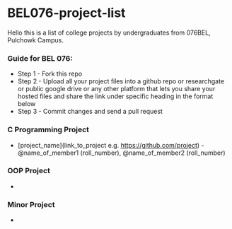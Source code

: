 # BEL076-project-list
Hello this is a list of college projects by undergraduates from 076BEL, Pulchowk Campus.
### Guide for BEL 076:
* Step 1 - Fork this repo
* Step 2 - Upload all your project files into a github repo or researchgate or public google drive or any other platform that lets you share your hosted files  and share the link under specific heading in the format below
* Step 3 - Commit changes and send a pull request

### C Programming Project
* [project_name](link_to_project e.g. https://github.com/project) - @name_of_member1 (roll_number), @name_of_member2 (roll_number)

### OOP Project
*

### Minor Project
*
